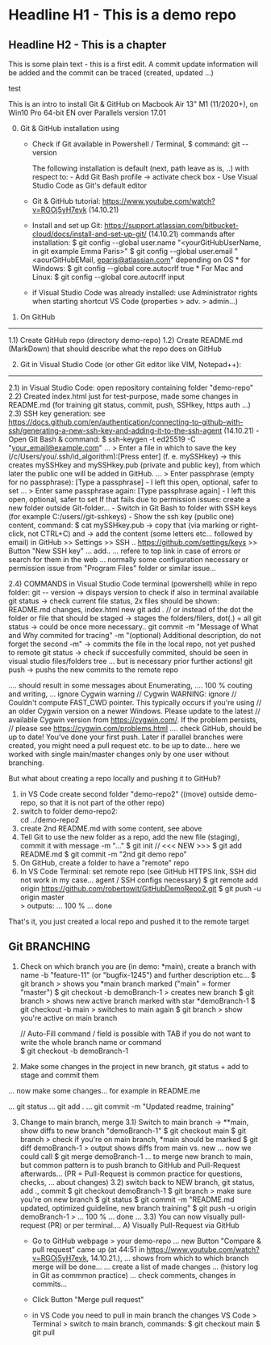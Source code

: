 # Headline H1 - This is a demo repo
## Headline H2 - This is a chapter 
This is some plain text - this is a first edit. A commit update information will be added and the commit can be traced (created, updated ...) 

test

This is an intro to install Git & GitHub on Macbook Air 13" M1 (11/2020+), on Win10 Pro 64-bit EN over Parallels version 17.01

0) Git & GitHub installation using 
    - Check if Git available in Powershell / Terminal, 
        $ command: git --version

        The following installation is default (next, path leave as is, ..) with respect to:
            - Add Git Bash profile -> activate check box 
            - Use Visual Studio Code as Git's default editor

    - Git & GitHub tutorial: https://www.youtube.com/watch?v=RGOj5yH7evk (14.10.21)
    - Install and set up Git: https://support.atlassian.com/bitbucket-cloud/docs/install-and-set-up-git/ (14.10.21)
        commands after installation: 
            $ git config --global user.name "<yourGitHubUserName, in git example Emma Paris>"
            $ git config --global user.email "<aourGitHubEMail, eparis@atlassian.com"
            depending on OS
            * for Windows:          $ git config --global core.autocrlf true
            * For Mac and Linux:    $ git config --global core.autocrlf input
    - if Visual Studio Code was already installed: use Administrator rights when starting shortcut VS Code (properties > adv. > admin...)

1) On GitHub
-------------------
1.1) Create GitHub repo (directory demo-repo)
1.2) Create README.md (MarkDown) that should describe what the repo does on GitHub

2) Git in Visual Studio Code (or other Git editor like VIM, Notepad++):
------------------- 
2.1) in Visual Studio Code: open repository containing folder "demo-repo" 
2.2) Created index.html just for test-purpose, made some changes in README.md (for training git status, commit, push, SSHkey, https auth ...)
2.3) SSH key generation: see https://docs.github.com/en/authentication/connecting-to-github-with-ssh/generating-a-new-ssh-key-and-adding-it-to-the-ssh-agent (14.10.21)
    - Open Git Bash & command:
        $ ssh-keygen -t ed25519 -C "your_email@example.com"
            ... > Enter a file in which to save the key (/c/Users/you/.ssh/id_algorithm):[Press enter]  (f. e. mySSHkey)
                -> this creates mySSHkey and mySSHkey.pub (private and public key), from which later the public one will be added in GitHub.
            ... > Enter passphrase (empty for no passphrase): [Type a passphrase] - I left this open, optional, safer to set
            ... > Enter same passphrase again: [Type passphrase again] - I left this open, optional, safer to set
        If that fails due to permission issues: create a new folder outside Git-folder...
    - Switch in Git Bash to folder with SSH keys (for example C:/users/<yourname>/git-sshkeys)
    - Show the ssh key (public one) content, command:
        $ cat mySSHkey.pub
            -> copy that (via marking or right-click, not CTRL+C) and 
            -> add the content (some letters etc... followed by email)
               in GitHub >> Settings >> SSH ..  https://github.com/settings/keys >> Button "New SSH key" ... add..
    ... refere to top link in case of errors or search for them in the web ... normally some configuration necessary or permission issue from "Program Files" folder or similar issue...

2.4) COMMANDS in Visual Studio Code terminal (powershell) while in repo folder:
    git -- version
        -> dispays version to check if also in terminal available
    git status
        -> check current file status, 2x files should be shown: README.md changes, index.html new
    git add .       // or instead of the dot the folder or file that should be staged
        -> stages the folders/filers, dot(.) = all 
    git status 
        -> could be once more necessary..
    git commit -m "Message of What and Why commited for tracing" -m "(optional) Additional description, do not forget the second -m"
        -> commits the file in the local repo, not yet pushed to remote
    git status 
        -> check if succesfully commited, should be seen in visual studio files/folders tree
        ... but is necessary prior further actions!
    git push
        -> pushs the new commits to the remote repo

.... should result in some messages about Enumerating, 
.... 100 % couting and writing, 
...  ignore Cygwin warning
                                    // Cygwin WARNING:
                        ignore      // Couldn't compute FAST_CWD pointer.  This typically occurs if you're using
                                    // an older Cygwin version on a newer Windows.  Please update to the latest
                                    // available Cygwin version from https://cygwin.com/.  If the problem persists,
                                    // please see https://cygwin.com/problems.html
.... check GitHub, should be up to date! You've done your first push. Later if parallel branches were created, you might need a pull request etc. to be up to date... here we worked with single main/master changes only by one user without branching. 


But what about creating a repo locally and pushing it to GitHub?
1) in VS Code create second folder "demo-repo2" ((move) outside demo-repo, so that it is not part of the other repo)
2) switch to folder demo-repo2:     
    cd ../demo-repo2   
3) create 2nd README.md with some content, see above
4) Tell Git to use the new folder as a repo, add the new file (staging), commit it with message -m "..."
    $ git init              // <<< NEW >>>
    $ git add README.md
    $ git commit -m "2nd git demo repo"
5) On GitHub, create a folder to have a "remote" repo 
6) In VS Code Terminal: set remote repo (see GitHub HTTPS link, SSH did not work in my case... agent / SSH configs necessary)
    $ git remote add origin https://github.com/robertowit/GitHubDemoRepo2.git
    $ git push -u origin master     
        > outputs: ... 100 % ... done

That's it, you just created a local repo and pushed it to the remote target


Git BRANCHING 
----------------------------------------------------------

1) Check on which branch you are (in demo: *main), create a branch with name -b "feature-11" (or "bugfix-1245") and further description etc...
    $ git branch
        > shows you *main branch marked ("main" = former "master")
    $ git checkout -b demoBranch-1
        > creates new branch
    $ git branch
        > shows new active branch marked with star *demoBranch-1
    $ git checkout -b main
        > switches to main again
    $ git branch
        > show you're active on main branch

    // Auto-Fill command / field is possible with TAB if you do not want to write the whole branch name or command    
    $ git checkout -b demoBranch-1

2) Make some changes in the project in new branch, git status + add to stage and commit them

 ... now make some changes... for example in README.me

 ... git status
 ... git add .
 ... git commit -m "Updated readme, training"
 
3) Change to main branch, merge
3.1) Switch to main branch -> **main, show diffs to new branch "demoBranch-1"
    $ git checkout main
    $ git branch
        > check if you're on main branch, *main should be marked
    $ git diff demoBranch-1
        > output shows diffs from main vs. new
    ... now we could call    $ git merge demoBranch-1   ... to merge new branch to main, but common pattern is to push branch to GitHub and Pull-Request afterwards... 
    (PR = Pull-Request is common practice for questions, checks, ... about changes) 
3.2) switch back to NEW branch, git status, add ., commit
    $ git checkout demoBranch-1
    $ git branch
        > make sure you're on new branch
    $ git status
    $ git commit -m "README.md updated, optimized guideline, new branch training"
    $ git push -u origin demoBranch-1
        > ... 100 % ... done ... 
3.3) You can now visually pull-request (PR) or per terminal.... 
A) Visually Pull-Request via GitHub
    
    - Go to GitHub webpage > your demo-repo ... new Button "Compare & pull request" came up  (at 44:51 in https://www.youtube.com/watch?v=RGOj5yH7evk, 14.10.21.),
    ... shows from which to which branch merge will be done...
    ... create a list of made changes ... (history log in Git as commmon practice)
    ... check comments, changes in commits...
    
    - Click Button "Merge pull request"

    - in VS Code you need to pull in main branch the changes 
    VS Code > Terminal > switch to main branch, commands:
        $ git checkout main
        $ git pull

